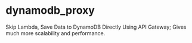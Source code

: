 # dynamodb_proxy

Skip Lambda, Save Data to DynamoDB Directly Using API Gateway;
Gives much more scalability and performance.
